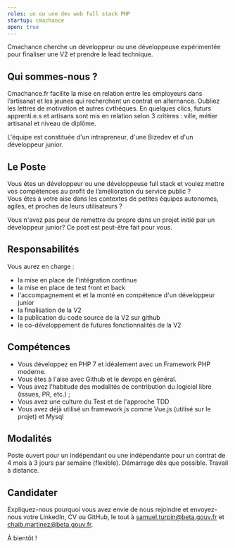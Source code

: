 ```yaml
---
roles: un ou une dev web full stack PHP
startup: cmachance
open: true
---
```


Cmachance cherche un développeur ou une développeuse expérimentée pour finaliser une V2 et prendre le lead technique.

<!--more-->

## Qui sommes-nous ?

Cmachance.fr facilite la mise en relation entre les employeurs dans l’artisanat et les jeunes qui recherchent un contrat en alternance. Oubliez les lettres de motivation et autres cvthéques. En quelques clics, futurs apprenti.e.s et artisans sont mis en relation selon 3 critères : ville, métier artisanal et niveau de diplôme.

L'équipe est constituée d'un intrapreneur, d'une Bizedev et d'un développeur junior. 

## Le Poste

Vous êtes un développeur ou une développeuse full stack et voulez mettre vos compétences au profit de l’amélioration du service public ?  
Vous êtes à votre aise dans les contextes de petites équipes autonomes, agiles, et proches de leurs utilisateurs ?  

Vous n'avez pas peur de remettre du propre dans un projet initié par un développeur junior? 
Ce post est peut-être fait pour vous. 

## Responsabilités

Vous aurez en charge : 

- la mise en place de l'intégration continue
- la mise en place de test front et back 
- l'accompagnement et et la monté en compétence d'un développeur junior 
- la finalisation de la V2
- la publication du code source de la V2 sur github
- le co-développement de futures fonctionnalités de la V2


## Compétences

- Vous développez en PHP 7 et idéalement avec un Framework PHP moderne. 
- Vous êtes à l'aise avec Github et le devops en général. 
- Vous avez l’habitude des modalités de contribution du logiciel libre (issues, PR, etc.) ;
- Vous avez une culture du Test et de l'approche TDD 
- Vous avez déjà utilisé un framework js comme Vue.js (utilisé sur le projet) et Mysql

## Modalités

Poste ouvert pour un indépendant ou une indépendante pour un contrat de 4 mois à 3 jours par semaine (flexible). Démarrage dès que possible. Travail à distance.

## Candidater

Expliquez-nous pourquoi vous avez envie de nous rejoindre et envoyez-nous votre LinkedIn, CV ou GitHub, le tout à [samuel.turpin@beta.gouv.fr](mailto:samuel.turpin@beta.gouv.fr) et [chaib.martinez@beta.gouv.fr](mailto:chaib.martinez@beta.gouv.fr).

À bientôt !











